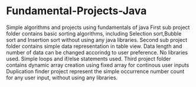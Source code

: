 # Fundamental-Projects-Java
Simple algorithms and projects using fundamentals of java
First sub project folder contains basic sorting algorithms, including Selection sort,Bubble sort and Insertion sort without using any java libraries.
Second sub project folder contains simple data representation in table view. Data length and number of data can be changed accorindg to user preference. No libraries used. Simple loops and if/else statements used.
Third project folder contains dynamic array creation using fixed array for continous user inputs
Duplication finder project represent the simple occurrence number count for any user input, without using any libraries.
